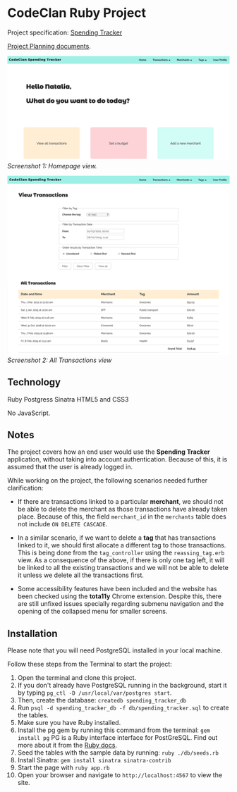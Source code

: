 # CodeClan Ruby Project

Project specification: [Spending Tracker](Spending_tracker.md)

[Project Planning documents](./planning/planning_diagrams.md).

![Screenshot 1 - homepage](./public/images/ruby-project-home_cropped.png)
_Screenshot 1: Homepage view._

![Screenshot 2 - view all transactions page with filter](./public/images/ruby-project-view-transactions.png)
_Screenshot 2: All Transactions view_

## Technology

Ruby
Postgress
Sinatra
HTML5 and CSS3

No JavaScript.

## Notes

The project covers how an end user would use the **Spending Tracker** application, without taking into account authentication. Because of this, it is assumed that the user is already logged in.

While working on the project, the following scenarios needed further clarification:

* If there are transactions linked to a particular **merchant**, we should not be able to delete the merchant as those transactions have already taken place.
Because of this, the field `merchant_id` in the `merchants` table does not include `ON DELETE CASCADE`.

* In a similar scenario, if we want to delete a **tag** that has transactions linked to it, we should first allocate a different tag to those transactions.
This is being done from the `tag_controller` using the `reassing_tag.erb` view.
As a consequence of the above, if there is only one tag left, it will be linked to all the existing transactions and we will not be able to delete it unless we delete all the transactions first.

* Some accessibility features have been included and the website has been checked using the **tota11y** Chrome extension.
Despite this, there are still unfixed issues specially regarding submenu navigation and the opening of the collapsed menu for smaller screens.

## Installation

Please note that you will need PostgreSQL installed in your local machine.

Follow these steps from the Terminal to start the project:

1. Open the terminal and clone this project.
2. If you don't already have PostgreSQL running in the background, start it by typing `pg_ctl -D /usr/local/var/postgres start`.
3. Then, create the database: `createdb spending_tracker_db`
4. Run `psql -d spending_tracker_db -f db/spending_tracker.sql` to create the tables.
5. Make sure you have Ruby installed.
6. Install the pg gem by running this command from the terminal: `gem install pg` PG is a Ruby interface interface for PostGreSQL. Find out more about it from the [Ruby docs](https://www.rubydoc.info/gems/pg).
7. Seed the tables with the sample data by running: `ruby ./db/seeds.rb`
8. Install Sinatra: `gem install sinatra sinatra-contrib`
9. Start the page with `ruby app.rb`
10. Open your browser and navigate to `http://localhost:4567` to view the site.
